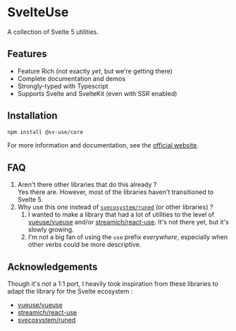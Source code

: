 # SvelteUse

A collection of Svelte 5 utilities.

## Features

-   Feature Rich (not exactly *yet*, but we're getting there)
-   Complete documentation and demos
-   Strongly-typed with Typescript
-   Supports Svelte and SvelteKit (even with SSR enabled)

## Installation

```bash
npm install @sv-use/core
```

For more information and documentation, see the [official website](https://svelte-librarian.github.io/sv-use).

## FAQ

1. Aren't there other libraries that do this already ?  
   Yes there are. However, most of the libraries haven't transitioned to Svelte 5.
1. Why use this one instead of [`svecosystem/runed`](https://github.com/svecosystem/runed) (or other libraries) ?
   1. I wanted to make a library that had a lot of utilities to the level of [vueuse/vueuse](https://github.com/vueuse/vueuse) and/or [streamich/react-use](https://github.com/streamich/react-use). It's not there yet, but it's slowly growing.
   1. I'm not a big fan of using the `use` prefix *everywhere*, especially when other verbs could be more descriptive.

## Acknowledgements

Though it's not a 1:1 port, I heavily took inspiration from these libraries to adapt the library for the Svelte ecosystem :

-   [vueuse/vueuse](https://github.com/vueuse/vueuse)
-   [streamich/react-use](https://github.com/streamich/react-use)
-   [svecosystem/runed](https://github.com/svecosystem/runed)
